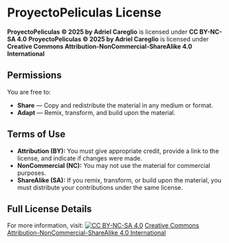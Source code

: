 # ProyectoPeliculas License

**ProyectoPeliculas © 2025 by Adriel Careglio** is licensed under **CC BY-NC-SA 4.0**
**ProyectoPeliculas © 2025 by Adriel Careglio** is licensed under **Creative Commons Attribution-NonCommercial-ShareAlike 4.0 International**

## Permissions
You are free to:
- **Share** — Copy and redistribute the material in any medium or format.
- **Adapt** — Remix, transform, and build upon the material.

## Terms of Use
- **Attribution (BY):** You must give appropriate credit, provide a link to the license, and indicate if changes were made.
- **NonCommercial (NC):** You may not use the material for commercial purposes.
- **ShareAlike (SA):** If you remix, transform, or build upon the material, you must distribute your contributions under the same license.

## Full License Details
For more information, visit:
[![CC BY-NC-SA 4.0](https://licensebuttons.net/l/by-nc-sa/4.0/80x15.png)](https://creativecommons.org/licenses/by-nc-sa/4.0/)
[Creative Commons Attribution-NonCommercial-ShareAlike 4.0 International](https://creativecommons.org/licenses/by-nc-sa/4.0/)
